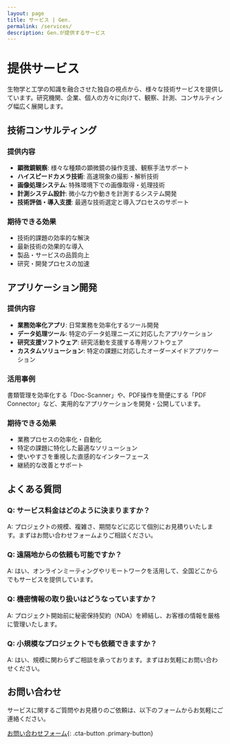 ```yaml
---
layout: page
title: サービス | Gen.
permalink: /services/
description: Gen.が提供するサービス
---
```


<div class="services-page" markdown="1">

# 提供サービス

生物学と工学の知識を融合させた独自の視点から、様々な技術サービスを提供しています。研究機関、企業、個人の方々に向けて、観察、計測、コンサルティング幅広く展開します。


## 技術コンサルティング

<div class="service-detail" markdown="1">

### 提供内容

- **顕微鏡観察**: 様々な種類の顕微鏡の操作支援、観察手法サポート
- **ハイスピードカメラ技術**: 高速現象の撮影・解析技術
- **画像処理システム**: 特殊環境下での画像取得・処理技術
- **計測システム設計**: 微小な力や動きを計測するシステム開発
- **技術評価・導入支援**: 最適な技術選定と導入プロセスのサポート

<!-- ### 活用事例

製造業における高速動作部品の動作解析や、研究機関向けの特殊計測システムの設計など、様々な分野での技術支援を行っています。 -->

### 期待できる効果

- 技術的課題の効率的な解決
- 最新技術の効果的な導入
- 製品・サービスの品質向上
- 研究・開発プロセスの加速

</div>

## アプリケーション開発

<div class="service-detail" markdown="1">

### 提供内容

- **業務効率化アプリ**: 日常業務を効率化するツール開発
- **データ処理ツール**: 特定のデータ処理ニーズに対応したアプリケーション
- **研究支援ソフトウェア**: 研究活動を支援する専用ソフトウェア
- **カスタムソリューション**: 特定の課題に対応したオーダーメイドアプリケーション

### 活用事例

書類管理を効率化する「Doc-Scanner」や、PDF操作を簡便にする「PDF Connector」など、実用的なアプリケーションを開発・公開しています。

### 期待できる効果

- 業務プロセスの効率化・自動化
- 特定の課題に特化した最適なソリューション
- 使いやすさを重視した直感的なインターフェース
- 継続的な改善とサポート

</div>

## よくある質問

<div class="faq-section" markdown="1">

### Q: サービス料金はどのように決まりますか？

A: プロジェクトの規模、複雑さ、期間などに応じて個別にお見積りいたします。まずはお問い合わせフォームよりご相談ください。

### Q: 遠隔地からの依頼も可能ですか？

A: はい、オンラインミーティングやリモートワークを活用して、全国どこからでもサービスを提供しています。

### Q: 機密情報の取り扱いはどうなっていますか？

A: プロジェクト開始前に秘密保持契約（NDA）を締結し、お客様の情報を厳格に管理いたします。

### Q: 小規模なプロジェクトでも依頼できますか？

A: はい、規模に関わらずご相談を承っております。まずはお気軽にお問い合わせください。

</div>

## お問い合わせ

サービスに関するご質問やお見積りのご依頼は、以下のフォームからお気軽にご連絡ください。

[お問い合わせフォーム](https://forms.gle/vqF9APC4MJY1sH676){: .cta-button .primary-button}

</div>
